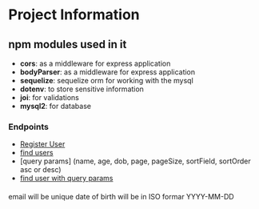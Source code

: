 # Project Information


## npm modules used in it
- **cors**: as a middleware for express application
- **bodyParser**: as a middleware for express application
- **sequelize**: sequelize orm for working with the mysql
- **dotenv**: to store sensitive information
- **joi**: for validations
- **mysql2**: for database

### Endpoints
- [Register User](http://localhost:8080/api/add-user)
- [find users](http://localhost:8080/api/users)
- [query params] (name, age, dob, page, pageSize, sortField, sortOrder asc or desc)
- [find user with query params](http://localhost:8080/api/users?name=ram&age=20-50&dob=1995-06-24-2000-06-24&page=2&pageSize=10&sortField=email&sortOrder=desc)

####
email will be unique
date of birth will be in ISO formar YYYY-MM-DD

